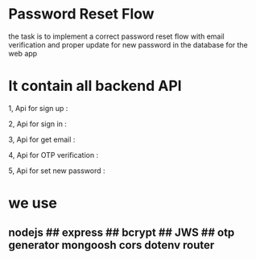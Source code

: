 # Password Reset Flow
the task is to implement a correct password reset flow with email verification and proper update for new password in the database for the web app

# It contain all backend API

1, Api for sign up :

2, Api for sign in :

3, Api for get email :

4, Api for OTP verification :

5, Api for set new password :

# we use
 ## nodejs  ## express  ## bcrypt ## JWS  ## otp generator  mongoosh  cors dotenv  router


